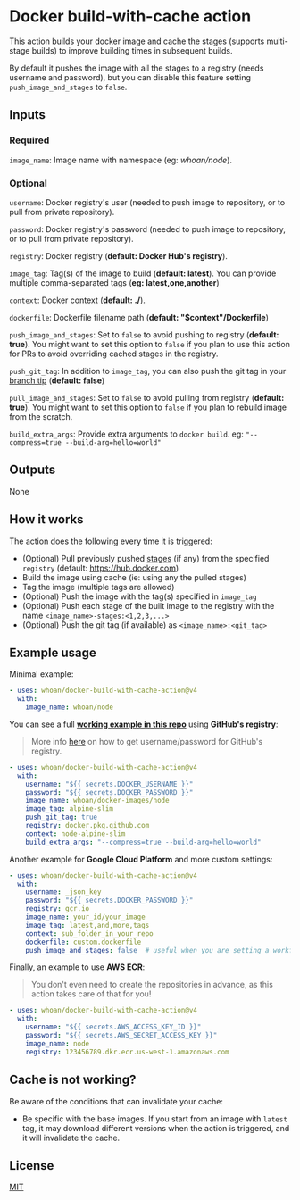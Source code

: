 # Docker build-with-cache action

This action builds your docker image and cache the stages (supports multi-stage builds) to improve building times in subsequent builds.

By default it pushes the image with all the stages to a registry (needs username and password), but you can disable this feature setting `push_image_and_stages` to `false`.

## Inputs

### Required

`image_name`: Image name with namespace (eg: *whoan/node*).

### Optional

`username`: Docker registry's user (needed to push image to repository, or to pull from private repository).

`password`: Docker registry's password (needed to push image to repository, or to pull from private repository).

`registry`: Docker registry (**default: Docker Hub's registry**).

`image_tag`: Tag(s) of the image to build (**default: latest**). You can provide multiple comma-separated tags (**eg: latest,one,another**)

`context`: Docker context (**default: ./**).

`dockerfile`: Dockerfile filename path (**default: "$context"/Dockerfile**)

`push_image_and_stages`: Set to `false` to avoid pushing to registry (**default: true**). You might want to set this option to `false` if you plan to use this action for PRs to avoid overriding cached stages in the registry.

`push_git_tag`: In addition to `image_tag`, you can also push the git tag in your [branch tip][branch tip] (**default: false**)

`pull_image_and_stages`: Set to `false` to avoid pulling from registry (**default: true**). You might want to set this option to `false` if you plan to rebuild image from the scratch.

`build_extra_args`: Provide extra arguments to `docker build`. eg: `"--compress=true --build-arg=hello=world"`

[branch tip]: https://stackoverflow.com/questions/16080342/what-is-a-branch-tip-in-git

## Outputs

None

## How it works

The action does the following every time it is triggered:

- (Optional) Pull previously pushed [stages](https://docs.docker.com/develop/develop-images/multistage-build/) (if any) from the specified `registry` (default: https://hub.docker.com)
- Build the image using cache (ie: using any the pulled stages)
- Tag the image (multiple tags are allowed)
- (Optional) Push the image with the tag(s) specified in `image_tag`
- (Optional) Push each stage of the built image to the registry with the name `<image_name>-stages:<1,2,3,...>`
- (Optional) Push the git tag (if available) as `<image_name>:<git_tag>`

## Example usage

Minimal example:

```yml
- uses: whoan/docker-build-with-cache-action@v4
  with:
    image_name: whoan/node
```

You can see a full **[working example in this repo](https://github.com/whoan/docker-images/blob/master/.github/workflows/node-alpine-slim.yml)** using **GitHub's registry**:

> More info [here](https://help.github.com/en/github/managing-packages-with-github-packages/configuring-docker-for-use-with-github-packages#authenticating-to-github-packages) on how to get username/password for GitHub's registry.

```yml
- uses: whoan/docker-build-with-cache-action@v4
  with:
    username: "${{ secrets.DOCKER_USERNAME }}"
    password: "${{ secrets.DOCKER_PASSWORD }}"
    image_name: whoan/docker-images/node
    image_tag: alpine-slim
    push_git_tag: true
    registry: docker.pkg.github.com
    context: node-alpine-slim
    build_extra_args: "--compress=true --build-arg=hello=world"
```

Another example for **Google Cloud Platform** and more custom settings:

```yml
- uses: whoan/docker-build-with-cache-action@v4
  with:
    username: _json_key
    password: "${{ secrets.DOCKER_PASSWORD }}"
    registry: gcr.io
    image_name: your_id/your_image
    image_tag: latest,and,more,tags
    context: sub_folder_in_your_repo
    dockerfile: custom.dockerfile
    push_image_and_stages: false  # useful when you are setting a workflow to run on PRs
```

Finally, an example to use **AWS ECR**:

> You don't even need to create the repositories in advance, as this action takes care of that for you!

```yml
- uses: whoan/docker-build-with-cache-action@v4
  with:
    username: "${{ secrets.AWS_ACCESS_KEY_ID }}"
    password: "${{ secrets.AWS_SECRET_ACCESS_KEY }}"
    image_name: node
    registry: 123456789.dkr.ecr.us-west-1.amazonaws.com
```

## Cache is not working?

Be aware of the conditions that can invalidate your cache:

- Be specific with the base images. If you start from an image with `latest` tag, it may download different versions when the action is triggered, and it will invalidate the cache.

## License

[MIT](https://github.com/whoan/docker-build-with-cache-action/blob/master/LICENSE)
